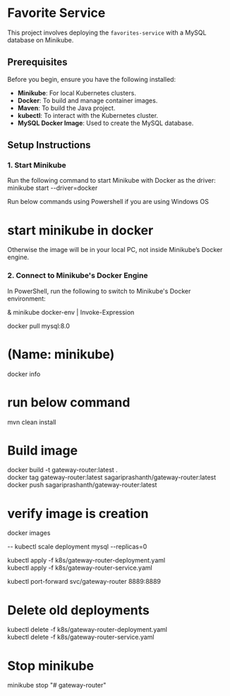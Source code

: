 # Favorite Service

This project involves deploying the `favorites-service` with a MySQL database on Minikube.

## Prerequisites

Before you begin, ensure you have the following installed:

- **Minikube**: For local Kubernetes clusters.
- **Docker**: To build and manage container images.
- **Maven**: To build the Java project.
- **kubectl**: To interact with the Kubernetes cluster.
- **MySQL Docker Image**: Used to create the MySQL database.

## Setup Instructions

### 1. Start Minikube

Run the following command to start Minikube with Docker as the driver:  <br />
minikube start --driver=docker  <br />

Run below commands using Powershell if  you are using Windows OS
# start minikube in docker
Otherwise the image will be in your local PC, not inside Minikube’s Docker engine.
 
### 2. Connect to Minikube's Docker Engine
In PowerShell, run the following to switch to Minikube's Docker environment:

& minikube docker-env | Invoke-Expression


docker pull mysql:8.0

# (Name: minikube)
docker info  

# run below command 
mvn clean install  

# Build image 
docker build -t gateway-router:latest .  <br />
docker tag gateway-router:latest sagariprashanth/gateway-router:latest <br />
docker push sagariprashanth/gateway-router:latest <br />


# verify image is creation
docker images <br />


-- kubectl scale deployment mysql --replicas=0

kubectl apply -f k8s/gateway-router-deployment.yaml <br />
kubectl apply -f k8s/gateway-router-service.yaml <br />


kubectl port-forward svc/gateway-router 8889:8889 <br />



# Delete old deployments 
kubectl delete -f k8s/gateway-router-deployment.yaml <br />
kubectl delete -f k8s/gateway-router-service.yaml <br />

# Stop minikube
minikube stop
"# gateway-router" 
